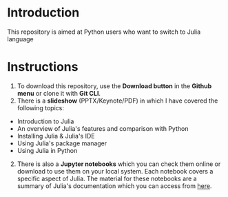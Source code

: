 # Introduction
This repository is aimed at Python users who want to switch to Julia language

# Instructions
1. To download this repository, use the **Download button** in the **Github menu** or clone it with **Git CLI**.
2. There is a **slideshow** (PPTX/Keynote/PDF) in which I have covered the following topics:
  - Introduction to Julia
  - An overview of Julia's features and comparison with Python
  - Installing Julia & Julia's IDE
  - Using Julia's package manager
  - Using Julia in Python
2. There is also a **Jupyter notebooks** which you can check them online or download to use them on your local system. Each notebook covers a specific aspect of Julia. The material for these notebooks are a summary of Julia's documentation which you can access from [here](https://docs.julialang.org/en/v1/).
